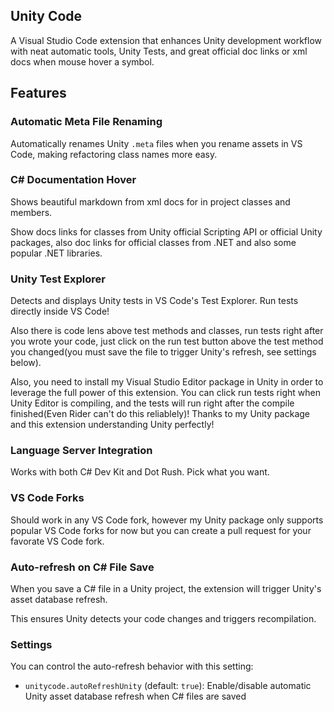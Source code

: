 ## Unity Code

A Visual Studio Code extension that enhances Unity development workflow with neat automatic tools, Unity Tests, and great official doc links or xml docs when mouse hover a symbol.

## Features

### Automatic Meta File Renaming
Automatically renames Unity `.meta` files when you rename assets in VS Code, making refactoring class names more easy.

### C# Documentation Hover
Shows beautiful markdown from xml docs for in project classes and members.

Show docs links for classes from Unity official Scripting API or official Unity packages, also doc links for official classes from .NET and also some popular .NET libraries. 

### Unity Test Explorer
Detects and displays Unity tests in VS Code's Test Explorer. Run tests directly inside VS Code!

Also there is code lens above test methods and classes, run tests right after you wrote your code, just click on the run test button above the test method you changed(you must save the file to trigger Unity's refresh, see settings below).

Also, you need to install my Visual Studio Editor package in Unity in order to leverage the full power of this extension. You can click run tests right when Unity Editor is compiling, and the tests will run right after the compile finished(Even Rider can't do this reliablely)! Thanks to my Unity package and this extension understanding Unity perfectly!

### Language Server Integration
Works with both C# Dev Kit and Dot Rush. Pick what you want.

### VS Code Forks
Should work in any VS Code fork, however my Unity package only supports popular VS Code forks for now but you can create a pull request for your favorate VS Code fork.

### Auto-refresh on C# File Save
When you save a C# file in a Unity project, the extension will trigger Unity's asset database refresh.

This ensures Unity detects your code changes and triggers recompilation.

### Settings
You can control the auto-refresh behavior with this setting:

- `unitycode.autoRefreshUnity` (default: `true`): Enable/disable automatic Unity asset database refresh when C# files are saved
